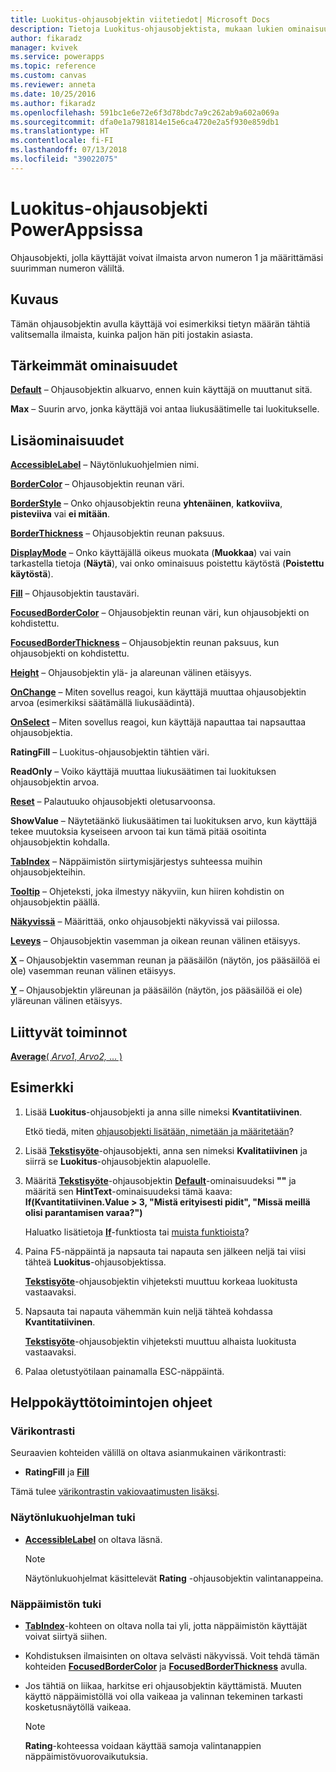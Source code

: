 ```yaml
---
title: Luokitus-ohjausobjektin viitetiedot| Microsoft Docs
description: Tietoja Luokitus-ohjausobjektista, mukaan lukien ominaisuudet ja esimerkkejä
author: fikaradz
manager: kvivek
ms.service: powerapps
ms.topic: reference
ms.custom: canvas
ms.reviewer: anneta
ms.date: 10/25/2016
ms.author: fikaradz
ms.openlocfilehash: 591bc1e6e72e6f3d78bdc7a9c262ab9a602a069a
ms.sourcegitcommit: dfa0e1a7981814e15e6ca4720e2a5f930e859db1
ms.translationtype: HT
ms.contentlocale: fi-FI
ms.lasthandoff: 07/13/2018
ms.locfileid: "39022075"
---
```

# <a name="rating-control-in-powerapps"></a>Luokitus-ohjausobjekti PowerAppsissa
Ohjausobjekti, jolla käyttäjät voivat ilmaista arvon numeron 1 ja määrittämäsi suurimman numeron väliltä.

## <a name="description"></a>Kuvaus
Tämän ohjausobjektin avulla käyttäjä voi esimerkiksi tietyn määrän tähtiä valitsemalla ilmaista, kuinka paljon hän piti jostakin asiasta.

## <a name="key-properties"></a>Tärkeimmät ominaisuudet
**[Default](properties-core.md)** – Ohjausobjektin alkuarvo, ennen kuin käyttäjä on muuttanut sitä.

**Max** – Suurin arvo, jonka käyttäjä voi antaa liukusäätimelle tai luokitukselle.

## <a name="additional-properties"></a>Lisäominaisuudet
**[AccessibleLabel](properties-accessibility.md)** – Näytönlukuohjelmien nimi.

**[BorderColor](properties-color-border.md)** – Ohjausobjektin reunan väri.

**[BorderStyle](properties-color-border.md)** – Onko ohjausobjektin reuna **yhtenäinen**, **katkoviiva**, **pisteviiva** vai **ei mitään**.

**[BorderThickness](properties-color-border.md)** – Ohjausobjektin reunan paksuus.

**[DisplayMode](properties-core.md)** – Onko käyttäjällä oikeus muokata (**Muokkaa**) vai vain tarkastella tietoja (**Näytä**), vai onko ominaisuus poistettu käytöstä (**Poistettu käytöstä**).

**[Fill](properties-color-border.md)** – Ohjausobjektin taustaväri.

**[FocusedBorderColor](properties-color-border.md)**  – Ohjausobjektin reunan väri, kun ohjausobjekti on kohdistettu.

**[FocusedBorderThickness](properties-color-border.md)** – Ohjausobjektin reunan paksuus, kun ohjausobjekti on kohdistettu.

**[Height](properties-size-location.md)** – Ohjausobjektin ylä- ja alareunan välinen etäisyys.

**[OnChange](properties-core.md)**  – Miten sovellus reagoi, kun käyttäjä muuttaa ohjausobjektin arvoa (esimerkiksi säätämällä liukusäädintä).

**[OnSelect](properties-core.md)** – Miten sovellus reagoi, kun käyttäjä napauttaa tai napsauttaa ohjausobjektia.

**RatingFill** – Luokitus-ohjausobjektin tähtien väri.

**ReadOnly** – Voiko käyttäjä muuttaa liukusäätimen tai luokituksen ohjausobjektin arvoa.

**[Reset](properties-core.md)** – Palautuuko ohjausobjekti oletusarvoonsa.

**ShowValue** – Näytetäänkö liukusäätimen tai luokituksen arvo, kun käyttäjä tekee muutoksia kyseiseen arvoon tai kun tämä pitää osoitinta ohjausobjektin kohdalla.

**[TabIndex](properties-accessibility.md)** – Näppäimistön siirtymisjärjestys suhteessa muihin ohjausobjekteihin.

**[Tooltip](properties-core.md)** – Ohjeteksti, joka ilmestyy näkyviin, kun hiiren kohdistin on ohjausobjektin päällä.

**[Näkyvissä](properties-core.md)** – Määrittää, onko ohjausobjekti näkyvissä vai piilossa.

**[Leveys](properties-size-location.md)** – Ohjausobjektin vasemman ja oikean reunan välinen etäisyys.

**[X](properties-size-location.md)** – Ohjausobjektin vasemman reunan ja pääsäilön (näytön, jos pääsäilöä ei ole) vasemman reunan välinen etäisyys.

**[Y](properties-size-location.md)** – Ohjausobjektin yläreunan ja pääsäilön (näytön, jos pääsäilöä ei ole) yläreunan välinen etäisyys.

## <a name="related-functions"></a>Liittyvät toiminnot
[**Average**( *Arvo1*, *Arvo2,* ... )](../functions/function-aggregates.md)

## <a name="example"></a>Esimerkki
1. Lisää **Luokitus**-ohjausobjekti ja anna sille nimeksi **Kvantitatiivinen**.
   
    Etkö tiedä, miten [ohjausobjekti lisätään, nimetään ja määritetään](../add-configure-controls.md)?
2. Lisää **[Tekstisyöte](control-text-input.md)**-ohjausobjekti, anna sen nimeksi **Kvalitatiivinen** ja siirrä se **Luokitus**-ohjausobjektin alapuolelle.
3. Määritä **[Tekstisyöte](control-text-input.md)**-ohjausobjektin **[Default](properties-core.md)**-ominaisuudeksi **""** ja määritä sen **HintText**-ominaisuudeksi tämä kaava:
   <br>**If(Kvantitatiivinen.Value > 3, "Mistä erityisesti pidit", "Missä meillä olisi parantamisen varaa?")**
   
    Haluatko lisätietoja **[If](../functions/function-if.md)**-funktiosta tai [muista funktioista](../formula-reference.md)?
4. Paina F5-näppäintä ja napsauta tai napauta sen jälkeen neljä tai viisi tähteä **Luokitus**-ohjausobjektissa.
   
    **[Tekstisyöte](control-text-input.md)**-ohjausobjektin vihjeteksti muuttuu korkeaa luokitusta vastaavaksi.
5. Napsauta tai napauta vähemmän kuin neljä tähteä kohdassa **Kvantitatiivinen**.
   
    **[Tekstisyöte](control-text-input.md)**-ohjausobjektin vihjeteksti muuttuu alhaista luokitusta vastaavaksi.
6. Palaa oletustyötilaan painamalla ESC-näppäintä.


## <a name="accessibility-guidelines"></a>Helppokäyttötoimintojen ohjeet
### <a name="color-contrast"></a>Värikontrasti
Seuraavien kohteiden välillä on oltava asianmukainen värikontrasti:
* **RatingFill** ja **[Fill](properties-color-border.md)**

Tämä tulee [värikontrastin vakiovaatimusten lisäksi](../accessible-apps-color.md).

### <a name="screen-reader-support"></a>Näytönlukuohjelman tuki
* **[AccessibleLabel](properties-accessibility.md)** on oltava läsnä.

    > [!NOTE]
  > Näytönlukuohjelmat käsittelevät **Rating** -ohjausobjektin valintanappeina.

### <a name="keyboard-support"></a>Näppäimistön tuki
* **[TabIndex](properties-accessibility.md)**-kohteen on oltava nolla tai yli, jotta näppäimistön käyttäjät voivat siirtyä siihen.
* Kohdistuksen ilmaisinten on oltava selvästi näkyvissä. Voit tehdä tämän kohteiden **[FocusedBorderColor](properties-color-border.md)** ja **[FocusedBorderThickness](properties-color-border.md)** avulla.
* Jos tähtiä on liikaa, harkitse eri ohjausobjektin käyttämistä. Muuten käyttö näppäimistöllä voi olla vaikeaa ja valinnan tekeminen tarkasti kosketusnäytöllä vaikeaa.

    > [!NOTE]
  > **Rating**-kohteessa voidaan käyttää samoja valintanappien näppäimistövuorovaikutuksia.

